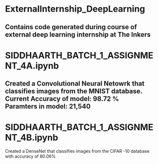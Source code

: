 # ExternalInternship_DeepLearning
Contains code generated during course of external deep learning internship at The Inkers
---
# SIDDHAARTH_BATCH_1_ASSIGNMENT_4A.ipynb
Created a Convolutional Neural Netowrk that classifies images from the MNIST database.
Current Accuracy of model: 98.72 %  
Paramters in model: 21,540 
---
# SIDDHAARTH_BATCH_1_ASSIGNMENT_4B.ipynb
Created a DenseNet that classifies images from the CIFAR -10 database with accuracy of 80.06%
